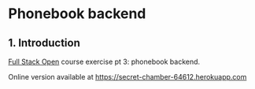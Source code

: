 
# Phonebook backend 
## 1. Introduction
  [Full Stack Open](http://mooc.fi/courses/2018/fullstack/)  course exercise pt 3: phonebook backend.
  
  Online version  available at https://secret-chamber-64612.herokuapp.com 
  
  